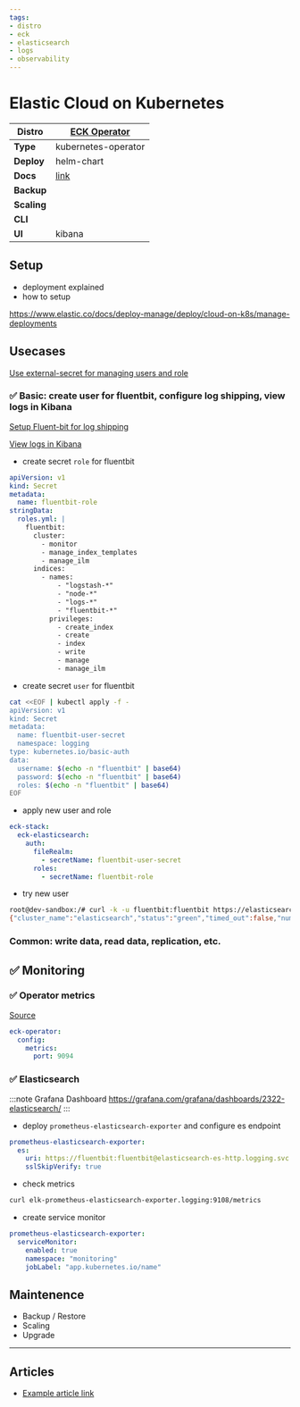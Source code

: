 ```yaml
---
tags:
- distro
- eck
- elasticsearch
- logs
- observability
---
```


# Elastic Cloud on Kubernetes

|**Distro**|[ECK Operator](https://github.com/elastic/cloud-on-k8s)|
|-|-|
|**Type**|kubernetes-operator|
|**Deploy**|helm-chart|
|**Docs**|[link](https://www.elastic.co/docs/deploy-manage/deploy/cloud-on-k8s)|
|**Backup**||
|**Scaling**||
|**CLI**||
|**UI**|kibana|

## Setup

- deployment explained
- how to setup

https://www.elastic.co/docs/deploy-manage/deploy/cloud-on-k8s/manage-deployments

## Usecases

[Use external-secret for managing users and role](articles/elastic-auth-management.md)

### :white_check_mark: Basic: create user for fluentbit, configure log shipping, view logs in Kibana

[Setup Fluent-bit for log shipping](../fluentbit.md#basic-send-kubernetes-pods-logs-to-elasticsearch)

[View logs in Kibana](../kibana.md#basic-discover-all-logs)

- create secret `role` for fluentbit

```yaml
apiVersion: v1
kind: Secret
metadata:
  name: fluentbit-role
stringData:
  roles.yml: |
    fluentbit:
      cluster:
        - monitor
        - manage_index_templates
        - manage_ilm
      indices:
        - names:
            - "logstash-*"
            - "node-*"
            - "logs-*"
            - "fluentbit-*"
          privileges:
            - create_index
            - create
            - index
            - write
            - manage
            - manage_ilm
```

- create secret `user` for fluentbit

```bash
cat <<EOF | kubectl apply -f -
apiVersion: v1
kind: Secret
metadata:
  name: fluentbit-user-secret
  namespace: logging
type: kubernetes.io/basic-auth
data:
  username: $(echo -n "fluentbit" | base64)
  password: $(echo -n "fluentbit" | base64)
  roles: $(echo -n "fluentbit" | base64)
EOF
```

- apply new user and role

```yaml
eck-stack:
  eck-elasticsearch:
    auth:
      fileRealm:
        - secretName: fluentbit-user-secret
      roles:
        - secretName: fluentbit-role
```

- try new user

```bash
root@dev-sandbox:/# curl -k -u fluentbit:fluentbit https://elasticsearch-es-internal-http.logging.svc.cluster.local:9200/_cluster/health
{"cluster_name":"elasticsearch","status":"green","timed_out":false,"number_of_nodes":1,"number_of_data_nodes":1,"active_primary_shards":35,"active_shards":35,"relocating_shards":0,"initializing_shards":0,"unassigned_shards":0,"unassigned_primary_shards":0,"delayed_unassigned_shards":0,"number_of_pending_tasks":0,"number_of_in_flight_fetch":0,"task_max_waiting_in_queue_millis":0,"active_shards_percent_as_number":100.0}
```

### Common: write data, read data, replication, etc.

## :white_check_mark: Monitoring

### :white_check_mark: Operator metrics

[Source](https://www.elastic.co/docs/deploy-manage/monitor/orchestrators/k8s-enabling-metrics-endpoint)

```yaml
eck-operator:
  config:
    metrics:
      port: 9094
```

### :white_check_mark: Elasticsearch

:::note Grafana Dashboard
https://grafana.com/grafana/dashboards/2322-elasticsearch/
:::

- deploy `prometheus-elasticsearch-exporter` and configure es endpoint

```yaml
prometheus-elasticsearch-exporter:
  es:
    uri: https://fluentbit:fluentbit@elasticsearch-es-http.logging.svc:9200
    sslSkipVerify: true
```

- check metrics

```bash
curl elk-prometheus-elasticsearch-exporter.logging:9108/metrics
```

- create service monitor

```yaml
prometheus-elasticsearch-exporter:
  serviceMonitor:
    enabled: true
    namespace: "monitoring"
    jobLabel: "app.kubernetes.io/name"
```

## Maintenence

- Backup / Restore
- Scaling
- Upgrade

---

## Articles

* [Example article link](#)

